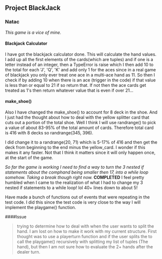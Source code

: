 ## Project BlackJack
### Natac
*This game is a vice of mine.*

#### Blackjack Calculator
I have got the blackjack calculator done. This will calculate the hand values.
I add up all the first elements of the cards(which are tuples) and if one is a 
letter instead of an integer, then a TypeError is raise which I then add 10 to 
the total for each 'J', 'Q', 'K' and  add only 1 for the aces since in a real
game of blackjack you only ever treat one ace in a multi-ace hand as 11. 
So then I check if by adding 10 when there is an ace (trigger in the code) if 
that value is less than or equal to 21 if so return that. If not then the ace 
cards get treated as 1's then return whatever value that is even if over 21...

#### make_shoe()
Also I have changed the make_shoe() to account for 8 deck in the shoe. And I 
just had the thought about how to deal with the yellow splitter card that cuts
out a portion of the total shoe. Well I think I will use randrange() to pick a 
value of about 83-95% of the total amount of cards. Therefore total card is 416
with 8 decks so randrange(345, 396).

I did change it to a randrange(20, 71) which is 5-17% of 416 and then get the 
deck from beginning to the end minus the yellow_card. I wonder if this makes it 
any faster. Not that I think it matters since it will only happen once, at the 
start of the game.

*So far the game is working I need to find a way to turn the 3 nested if 
statements about the comphand being smaller then 17, into a while loop somehow.
Taking a break though right now.* **COMPLETED**
I feel pretty humbled when I came to the realization of what I had to change my 
3 nested if statements to a while loop! lol 40+ lines down to about 5!

Have made a bunch of functions out of events that were repeating in the test code.
I did this since the test code is very close to the way I will implement the 
playgame() function. 

####Issue
>trying to determine how to deal with when the user wants to split the hand. I 
am lost on how to make it work with my current structure. 
>First thought was to use a playerturn function and if the user splits the to 
call the playgame() recursively with splitting my list of tuples (The hand),
but then I am not sure how to evaluate the 2+ hands after the dealer turn.


